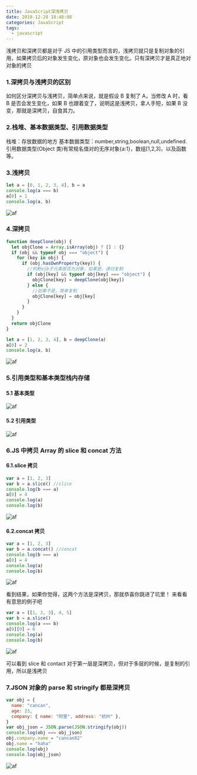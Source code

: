 ```yaml
---
title: JavaScript深浅拷贝
date: 2018-12-28 18:48:08
categories: JavaScript
tags:
  - javascript
---
```


浅拷贝和深拷贝都是对于 JS 中的引用类型而言的，浅拷贝就只是复制对象的引用，如果拷贝后的对象发生变化，原对象也会发生变化。只有深拷贝才是真正地对对象的拷贝<!-- more -->

### 1.深拷贝与浅拷贝的区别

如何区分深拷贝与浅拷贝，简单点来说，就是假设 B 复制了 A，当修改 A 时，看 B 是否会发生变化，如果 B 也跟着变了，说明这是浅拷贝，拿人手短，如果 B 没变，那就是深拷贝，自食其力。

### 2.栈堆、基本数据类型、引用数据类型

栈堆：存放数据的地方
基本数据类型：number,string,boolean,null,undefined.
引用数据类型(Object 类)有常规名值对的无序对象{a:1}，数组[1,2,3]，以及函数等。

### 3.浅拷贝

```js
let a = [0, 1, 2, 3, 4], b = a
console.log(a === b)
a[0] = 1
console.log(a, b)
```

![af](/images/6206483-259060db5d78ed21.webp)

### 4.深拷贝

```js
function deepClone(obj) {
  let objClone = Array.isArray(obj) ? [] : {}
  if (obj && typeof obj === "object") {
    for (key in obj) {
      if (obj.hasOwnProperty(key)) {
        //判断ojb子元素是否为对象，如果是，递归复制
        if (obj[key] && typeof obj[key] === "object") {
          objClone[key] = deepClone(obj[key])
        } else {
          //如果不是，简单复制
          objClone[key] = obj[key]
        }
      }
    }
  }
  return objClone
}

let a = [1, 2, 3, 4], b = deepClone(a)
a[0] = 2
console.log(a, b)
```

![af](/images/6206483-c20cfb902b33e72c.webp)

### 5.引用类型和基本类型栈内存储

#### 5.1 基本类型

![af](/images/6206483-c746503248c3529f.webp)

#### 5.2 引用类型

![af](/images/6206483-3743f3a8c2da4e57.webp)

### 6.JS 中拷贝 Array 的 slice 和 concat 方法

#### 6.1.slice 拷贝

```js
var a = [1, 2, 3]
var b = a.slice() //slice
console.log(b === a)
a[0] = 4
console.log(a)
console.log(b)
```

![af](/images/6206483-8f34a68fe6d58d00.webp)

#### 6.2.concat 拷贝

```js
var a = [1, 2, 3]
var b = a.concat() //concat
console.log(b === a)
a[0] = 4
console.log(a)
console.log(b)
```

![af](/images/c.webp)

看到结果，如果你觉得，这两个方法是深拷贝，那就恭喜你跳进了坑里！
来看看有意思的例子吧

```js
var a = [[1, 2, 3], 4, 5]
var b = a.slice()
console.log(a === b)
a[0][0] = 6
console.log(a)
console.log(b)
```

![af](/images/6206483-9b258e06b03bfe48.webp)

可以看到 slice 和 contact 对于第一层是深拷贝，但对于多层的时候，是复制的引用，所以是浅拷贝

### 7.JSON 对象的 parse 和 stringify 都是深拷贝

```js
var obj = {
  name: "cancan",
  age: 23,
  company: { name: "阿里", address: "杭州" },
}
var obj_json = JSON.parse(JSON.stringify(obj))
console.log(obj === obj_json)
obj.company.name = "cancan82"
obj.name = "haha"
console.log(obj)
console.log(obj_json)
```

![af](/images/6206483-fee5d7337ba45d5b.webp)
